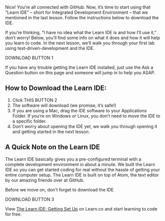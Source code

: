 Nice! You’re all connected with GitHub. Now, it’s time to start using that “Learn IDE” – short for Integrated Development Environment – that we mentioned in the last lesson. Follow the instructions below to download the IDE.

If you’re thinking, “I have no idea what the Learn IDE is and how I’ll use it,” don’t worry! Below, you’ll find some info on what it does and how it will help you learn to code. In the next lesson, we’ll walk you through your first lab using test-driven-development and the IDE. 


DOWNLOAD BUTTON 1

If you have any trouble getting the Learn IDE installed, just use the Ask a Question button on this page and someone will jump in to help you ASAP.

## How to Download the Learn IDE:

1. Click THIS BUTTON 2  
2. The software will download (we promise, it’s safe!) 
3. If you are using a Mac, drag the IDE software to your Applications Folder. If you’re on Windows or Linux, you don’t need to move the IDE to a specific folder. 
4. Don’t worry about opening the IDE yet, we walk you through opening it and getting started in the next lesson.

## A Quick Note on the Learn IDE
The Learn IDE  basically gives you a pre-configured terminal with a complete development environment in about a minute. We built the Learn IDE so you can get started coding for real without the hassle of getting your entire computer setup. The Learn IDE is built on top of Atom, the text editor by our amazing friends over at GitHub.

Before we move on, don't forget to download the IDE

DOWNLOAD BUTTON 3
<p class='util--hide'>View <a href='https://learn.co/lessons/the-learn-ide-getting-set-up'>The Learn IDE: Getting Set Up</a> on Learn.co and start learning to code for free.</p>
